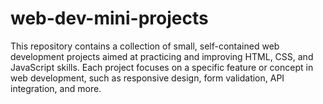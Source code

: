 # web-dev-mini-projects
This repository contains a collection of small, self-contained web development projects aimed at practicing and improving HTML, CSS, and JavaScript skills. Each project focuses on a specific feature or concept in web development, such as responsive design, form validation, API integration, and more.
